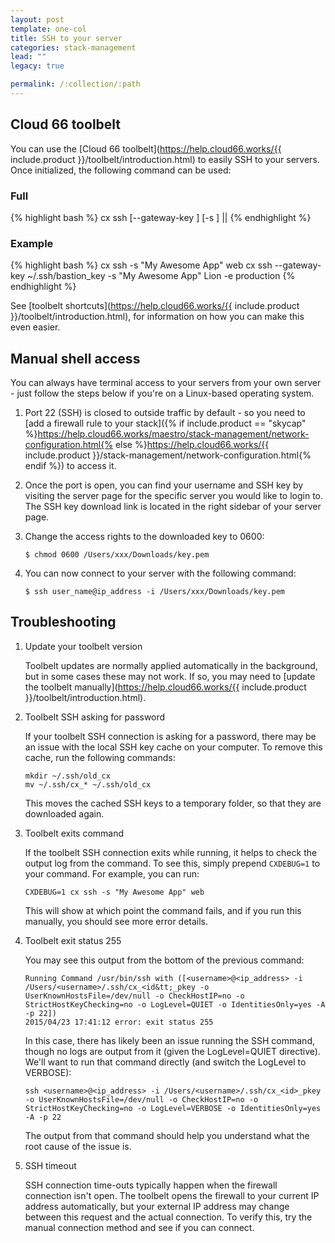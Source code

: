 ```yaml
---
layout: post
template: one-col
title: SSH to your server
categories: stack-management
lead: ""
legacy: true

permalink: /:collection/:path
---
```




## Cloud 66 toolbelt

You can use the [Cloud 66 toolbelt](https://help.cloud66.works/{{ include.product }}/toolbelt/introduction.html) to easily SSH to your servers. Once initialized, the following command can be used:


### Full

{% highlight bash %}
cx ssh [--gateway-key <The path to the key of gateway server>] [-s <stack>] <server name>|<server ip>|<server role>
{% endhighlight %}


### Example
{% highlight bash %}
cx ssh -s "My Awesome App" web
cx ssh --gateway-key ~/.ssh/bastion_key  -s "My Awesome App" Lion -e production
{% endhighlight %}

See [toolbelt shortcuts](https://help.cloud66.works/{{ include.product }}/toolbelt/introduction.html), for information on how you can make this even easier.


## Manual shell access

You can always have terminal access to your servers from your own server - just follow the steps below if you're on a Linux-based operating system.

1.  Port 22 (SSH) is closed to outside traffic by default - so you need to [add a firewall rule to your stack]({% if include.product == "skycap" %}https://help.cloud66.works/maestro/stack-management/network-configuration.html{% else %}https://help.cloud66.works/{{ include.product }}/stack-management/network-configuration.html{% endif %}) to access it.
2.  Once the port is open, you can find your username and SSH key by visiting the server page for the specific server you would like to login to. The SSH key download link is located in the right sidebar of your server page.
3.  Change the access rights to the downloaded key to 0600:
	
		$ chmod 0600 /Users/xxx/Downloads/key.pem

4.  You can now connect to your server with the following command:

		$ ssh user_name@ip_address -i /Users/xxx/Downloads/key.pem

## Troubleshooting

1.  Update your toolbelt version

	Toolbelt updates are normally applied automatically in the background, but in some cases these may not work. If so, you may need to [update the toolbelt manually](https://help.cloud66.works/{{ include.product }}/toolbelt/introduction.html). 

2.  Toolbelt SSH asking for password
	
	If your toolbelt SSH connection is asking for a password, there may be an issue with the local SSH key cache on your computer. To remove this cache, run the following commands:

		mkdir ~/.ssh/old_cx
		mv ~/.ssh/cx_* ~/.ssh/old_cx

	This moves the cached SSH keys to a temporary folder, so that they are downloaded again.

3.  Toolbelt exits command
	
	If the toolbelt SSH connection exits while running, it helps to check the output log from the command. To see this, simply prepend `CXDEBUG=1` to your command. For example, you can run:

		CXDEBUG=1 cx ssh -s "My Awesome App" web

	This will show at which point the command fails, and if you run this manually, you should see more error details. 
4.  Toolbelt exit status 255

	You may see this output from the bottom of the previous command:
	
		Running Command /usr/bin/ssh with ([<username>@<ip_address> -i /Users/<username>/.ssh/cx_<id&tt;_pkey -o UserKnownHostsFile=/dev/null -o CheckHostIP=no -o StrictHostKeyChecking=no -o LogLevel=QUIET -o IdentitiesOnly=yes -A -p 22])
		2015/04/23 17:41:12 error: exit status 255

	In this case, there has likely been an issue running the SSH command, though no logs are output from it (given the LogLevel=QUIET directive). We'll want to run that command directly (and switch the LogLevel to VERBOSE):

		ssh <username>@<ip_address> -i /Users/<username>/.ssh/cx_<id>_pkey -o UserKnownHostsFile=/dev/null -o CheckHostIP=no -o StrictHostKeyChecking=no -o LogLevel=VERBOSE -o IdentitiesOnly=yes -A -p 22

	The output from that command should help you understand what the root cause of the issue is. 

5.  SSH timeout

	SSH connection time-outs typically happen when the firewall connection isn't open. The toolbelt opens the firewall to your current IP address automatically, but your external IP address may change between this request and the actual connection. To verify this, try the manual connection method and see if you can connect.
